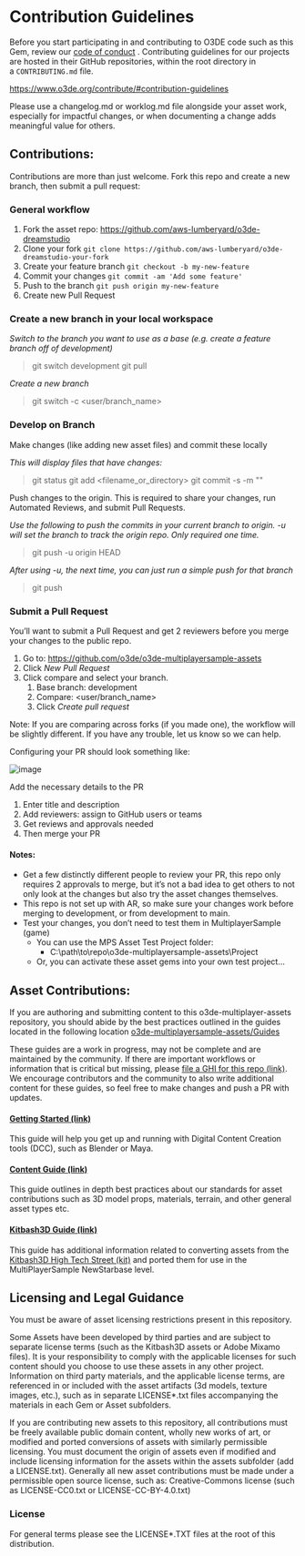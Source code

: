 # Contribution Guidelines

Before you start participating in and contributing to O3DE code such as this Gem, review our [code of conduct](https://o3de.org/docs/contributing/code-of-conduct/) . Contributing guidelines for our projects are hosted in their GitHub repositories, within the root directory in a `CONTRIBUTING.md` file.

https://www.o3de.org/contribute/#contribution-guidelines

Please use a changelog.md or worklog.md file alongside your asset work, especially for impactful changes, or when documenting a change adds meaningful value for others.

## Contributions:

Contributions are more than just welcome. Fork this repo and create a new branch, then submit a pull request:

### General workflow

1. Fork the asset repo: https://github.com/aws-lumberyard/o3de-dreamstudio
2. Clone your fork `git clone https://github.com/aws-lumberyard/o3de-dreamstudio-your-fork`
4. Create your feature branch `git checkout -b my-new-feature`
5. Commit your changes `git commit -am 'Add some feature'`
6. Push to the branch `git push origin my-new-feature`
7. Create new Pull Request

### Create a new branch in your local workspace

*Switch to the branch you want to use as a base (e.g. create a feature branch off of development)*

> git switch development
> git pull

*Create a new branch*

> git switch -c <user/branch_name>

### Develop on Branch

Make changes (like adding new asset files) and commit these locally

*This will display files that have changes:*

> git status
> git add <filename_or_directory>
> git commit -s -m "<description of your change>"

Push changes to the origin. This is required to share your changes, run Automated Reviews, and submit Pull Requests.

*Use the following to push the commits in your current branch to origin. -u will set the branch to track the origin repo. Only required one time.*

> git push -u origin HEAD

*After using -u, the next time, you can just run a simple push for that branch*

> git push

### Submit a Pull Request

You’ll want to submit a Pull Request and get 2 reviewers before you merge your changes to the public repo.

1. Go to: https://github.com/o3de/o3de-multiplayersample-assets 
2. Click *New Pull Request*
3. Click compare and select your branch. 
   1. Base branch: development
   2. Compare: <user/branch_name>
   3. Click *Create pull request*

Note: If you are comparing across forks (if you made one), the workflow will be slightly different.  If you have any trouble, let us know so we can help.

Configuring your PR should look something like:

![image](https://user-images.githubusercontent.com/67011188/201199896-ce1e070c-7533-44b8-a4d0-ca6e3f4e4b5f.png)

Add the necessary details to the PR

1. Enter title and description
2. Add reviewers: assign to GitHub users or teams
3. Get reviews and approvals needed
4. Then merge your PR

#### Notes:
* Get a few distinctly different people to review your PR, this repo only requires 2 approvals to merge, but it’s not a bad idea to get others to not only look at the changes but also try the asset changes themselves.
* This repo is not set up with AR, so make sure your changes work before merging to development, or from development to main.
* Test your changes, you don’t need to test them in MultiplayerSample (game)
  * You can use the MPS Asset Test Project folder:
    * C:\path\to\repo\o3de-multiplayersample-assets\Project
  * Or, you can activate these asset gems into your own test project...

## Asset Contributions:

If you are authoring and submitting content to this o3de-multiplayer-assets repository, you should abide by the best practices outlined in the guides located in the following location [o3de-multiplayersample-assets/Guides](https://github.com/o3de/o3de-multiplayersample-assets/tree/main/Guides) 

These guides are a work in progress, may not be complete and are maintained by the community.  If there are important workflows or information that is critical but missing, please [file a GHI for this repo (link)](https://github.com/o3de/o3de-multiplayersample-assets/issues/new). We encourage contributors and the community to also write additional content for these guides, so feel free to make changes and push a PR with updates.

#### [Getting Started (link)](https://github.com/o3de/o3de-multiplayersample-assets/blob/main/Guides/GettingStarted.md)

This guide will help you get up and running with Digital Content Creation tools (DCC), such as Blender or Maya.

#### [Content Guide (link)](https://github.com/o3de/o3de-multiplayersample-assets/blob/main/Guides/ContentGuide.md)

This guide outlines in depth best practices about our standards for asset contributions such as 3D model props, materials, terrain, and other general asset types etc.

#### [Kitbash3D Guide (link)](https://github.com/o3de/o3de-multiplayersample-assets/blob/main/Guides/Kb3dGuide.md)

This guide has additional information related to converting assets from the [Kitbash3D High Tech Street (kit)](https://kitbash3d.com/products/high-tech-streets) and ported them for use in the MultiPlayerSample NewStarbase level.

## Licensing and Legal Guidance

You must be aware of asset licensing restrictions present in this repository.

Some Assets have been developed by third parties and are subject to separate license terms (such as the Kitbash3D assets or Adobe Mixamo files). It is your responsibility to comply with the applicable licenses for such content should you choose to use these assets in any other project. Information on third party materials, and the applicable license terms, are referenced in or included with the asset artifacts (3d models, texture images, etc.), such as in separate LICENSE*.txt files accompanying the materials in each Gem or Asset subfolders. 

If you are contributing new assets to this repository, all contributions must be freely available public domain content, wholly new works of art, or modified and ported conversions of assets with similarly permissible licensing. You must document the origin of assets even if modified and include licensing information for the assets within the assets subfolder (add a LICENSE.txt). Generally all new asset contributions must be made under a permissible open source license, such as: Creative-Commons license (such as LICENSE-CC0.txt or LICENSE-CC-BY-4.0.txt)

### License

For general terms please see the LICENSE*.TXT files at the root of this distribution.

